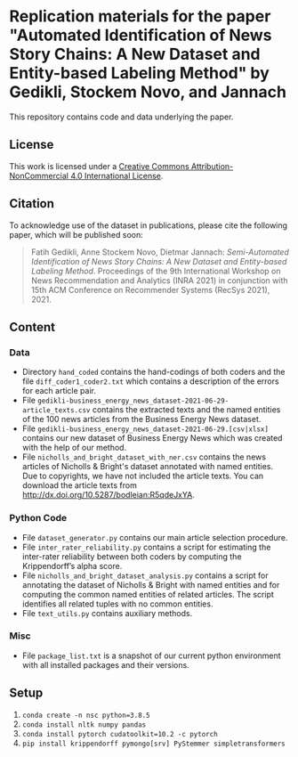 # Replication materials for the paper "Automated Identification of News Story Chains: A New Dataset and Entity-based Labeling Method" by Gedikli, Stockem Novo, and Jannach

This repository contains code and data underlying the paper.

## License

This work is licensed under a [Creative Commons Attribution-NonCommercial 4.0 International License](https://creativecommons.org/licenses/by-nc/4.0/).

## Citation

To acknowledge use of the dataset in publications, please cite the following paper, which will be published soon:

> Fatih Gedikli, Anne Stockem Novo, Dietmar Jannach: *Semi-Automated Identification of News Story Chains: A New Dataset and Entity-based Labeling Method*. Proceedings of the 9th International Workshop on News Recommendation and Analytics (INRA 2021) in conjunction with 15th ACM Conference on Recommender Systems (RecSys 2021), 2021.

## Content

### Data

* Directory `hand_coded` contains the hand-codings of both coders and the file `diff_coder1_coder2.txt` which contains a description of the errors for each article pair.
* File `gedikli-business_energy_news_dataset-2021-06-29-article_texts.csv` contains the extracted texts and the named entities of the 100 news articles from the Business Energy News dataset.
* File `gedikli-business_energy_news_dataset-2021-06-29.[csv|xlsx]` contains our new dataset of Business Energy News which was created with the help of our method.
* File `nicholls_and_bright_dataset_with_ner.csv` contains the news articles of Nicholls & Bright's dataset annotated with named entities. Due to copyrights, we have not included the article texts. You can download the article texts from http://dx.doi.org/10.5287/bodleian:R5qdeJxYA.

### Python Code

* File `dataset_generator.py` contains our main article selection procedure.
* File `inter_rater_reliability.py` contains a script for estimating the inter-rater reliability between both coders by computing the Krippendorff’s alpha score.
* File `nicholls_and_bright_dataset_analysis.py` contains a script for annotating the dataset of Nicholls & Bright with named entities and for computing the common named entities of related articles. The script identifies all related tuples with no common entities.
* File `text_utils.py` contains auxiliary methods.

### Misc

* File `package_list.txt` is a snapshot of our current python environment with all installed packages and their versions.

## Setup

1. `conda create -n nsc python=3.8.5`
2. `conda install nltk numpy pandas`
3. `conda install pytorch cudatoolkit=10.2 -c pytorch`
4. `pip install krippendorff pymongo[srv] PyStemmer simpletransformers`
